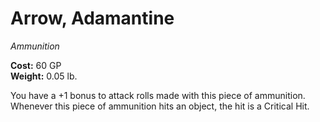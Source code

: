 # Arrow, Adamantine
*Ammunition*

**Cost:** 60 GP  
**Weight:** 0.05 lb.

You have a +1 bonus to attack rolls made with this piece of ammunition. Whenever this piece of ammunition hits an object, the hit is a Critical Hit.